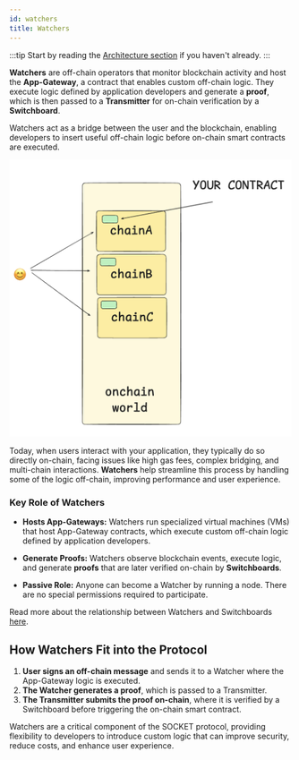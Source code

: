 ```yaml
---
id: watchers
title: Watchers
---
```


:::tip
Start by reading the [Architecture section](/architecture) if you haven't already.
:::

**Watchers** are off-chain operators that monitor blockchain activity and host the **App-Gateway**, a contract that enables custom off-chain logic. They execute logic defined by application developers and generate a **proof**, which is then passed to a **Transmitter** for on-chain verification by a **Switchboard**.

Watchers act as a bridge between the user and the blockchain, enabling developers to insert useful off-chain logic before on-chain smart contracts are executed.

![Watchers diagram](../static/img/watchers.png)

Today, when users interact with your application, they typically do so directly on-chain, facing issues like high gas fees, complex bridging, and multi-chain interactions. **Watchers** help streamline this process by handling some of the logic off-chain, improving performance and user experience.

### Key Role of Watchers

- **Hosts App-Gateways:**
  Watchers run specialized virtual machines (VMs) that host App-Gateway contracts, which execute custom off-chain logic defined by application developers.

- **Generate Proofs:**
  Watchers observe blockchain events, execute logic, and generate **proofs** that are later verified on-chain by **Switchboards**.

- **Passive Role:**
  Anyone can become a Watcher by running a node. There are no special permissions required to participate.

Read more about the relationship between Watchers and Switchboards [here](/switchboards).

## How Watchers Fit into the Protocol

1. **User signs an off-chain message** and sends it to a Watcher where the App-Gateway logic is executed.
2. **The Watcher generates a proof**, which is passed to a Transmitter.
3. **The Transmitter submits the proof on-chain**, where it is verified by a Switchboard before triggering the on-chain smart contract.

Watchers are a critical component of the SOCKET protocol, providing flexibility to developers to introduce custom logic that can improve security, reduce costs, and enhance user experience.
